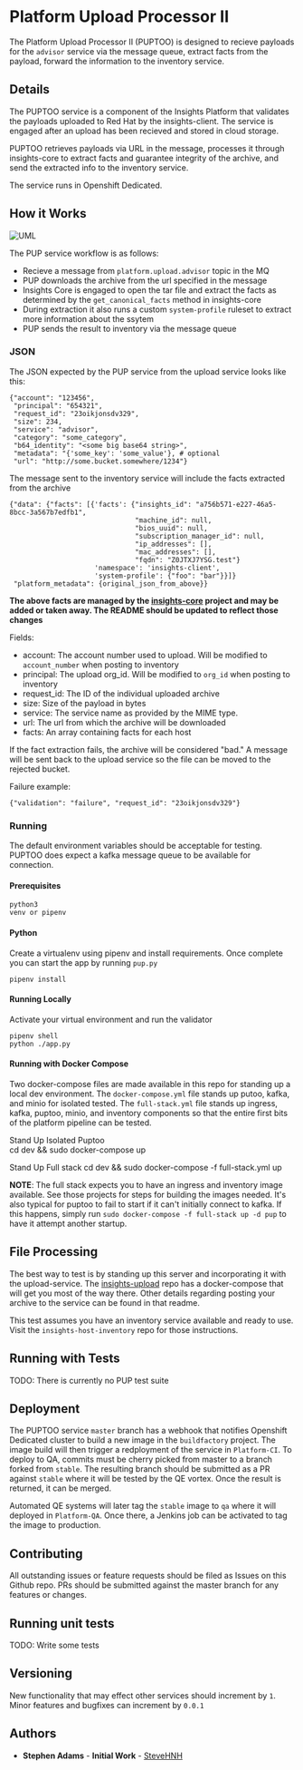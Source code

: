 # Platform Upload Processor II

The Platform Upload Processor II (PUPTOO) is designed to recieve payloads for the `advisor` service
via the message queue, extract facts from the payload, forward the information to the inventory
service.

## Details

The PUPTOO service is a component of the Insights Platform that validates the payloads uploaded
to Red Hat by the insights-client. The service is engaged after an upload has been recieved and stored in
cloud storage.

PUPTOO retrieves payloads via URL in the message, processes it through
insights-core to extract facts and guarantee integrity of the archive, and send the extracted info to the inventory service. 

The service runs in Openshift Dedicated.

## How it Works

![UML](http://www.plantuml.com/plantuml/png/VLB1Rjim3BtxAmJlkWJjslKG344FMuv3W66dfZ1acOwvoP8dKico8Fy-KMxGP6l2Gm8_FfAFZteare5ZRmj6jg2MtvTg6Rm18dHhjR1-Mmo9WGO7xLWDLdFhGp-DW_MwcUfcW-J3LSv6MsmqetVdj3YmzszNejk0OnzsqyuJ9oKX2JgZTZKM5yHCvcFhcUffNNpr32hWkcFbsqlwPsfV1lWLWRZ2ffofKjUckVrmTr--NxbI6-EZOy5l96upEWHqeiOABjoF3nad_0C2oN-5hgft33Hc86pGv6G3ibTsHHrXeHZDi4wB2wT52-e8v6mCULWTpK_WIhu4hH_kasfmZBpBQKrm0bN48LcOgJsmRZJhHDiVLkvGZ5QzMlRPRvquGqe7q-46L1jyltBVxjGuzR-ABxyvQCEaslmhz6FjocsHEuMEn7-Q61-Wq9OLHMFaeYh5iT_ruu_75FxvGSTgkT_BMa_xCWl96sRJTyJGLqFmucU63y-IE0wiJapvv5DdTDfMQLprWxoR7mgmb6pGQ6E04ybFxsvIB1RFeltIa_z7juNsLFRrP_VQHL8l0iganpN5TRScywx6SVHZOiVU_WK0 "PUPToo Processing Flow")

The PUP service workflow is as follows:

  - Recieve a message from `platform.upload.advisor` topic in the MQ
  - PUP downloads the archive from the url specified in the message
  - Insights Core is engaged to open the tar file and extract the facts as determined by the `get_canonical_facts` method in insights-core
  - During extraction it also runs a custom `system-profile` ruleset to extract more information about the ssytem
  - PUP sends the result to inventory via the message queue

### JSON

The JSON expected by the PUP service from the upload service looks like this:

```
{"account": "123456",
 "principal": "654321",
 "request_id": "23oikjonsdv329",
 "size": 234,
 "service": "advisor",
 "category": "some_category",
 "b64_identity": "<some big base64 string>",
 "metadata": "{'some_key': 'some_value'}, # optional
 "url": "http://some.bucket.somewhere/1234"}
```

The message sent to the inventory service will include the facts extracted from the archive

```
{"data": {"facts": [{'facts': {"insights_id": "a756b571-e227-46a5-8bcc-3a567b7edfb1",
                               "machine_id": null,
                               "bios_uuid": null,
                               "subscription_manager_id": null,
                               "ip_addresses": [],
                               "mac_addresses": [],
                               "fqdn": "Z0JTXJ7YSG.test"}
                     'namespace': 'insights-client',
                     'system-profile': {"foo": "bar"}}]}
 "platform_metadata": {original_json_from_above}}
```

**The above facts are managed by the [insights-core](https://www.github.com/RedHatInsights/insights-core) project and may be added or taken away. The README should be updated to reflect those
changes**

Fields:

  - account: The account number used to upload. Will be modified to `account_number` when posting to inventory
  - principal: The upload org_id. Will be modified to `org_id` when posting to inventory
  - request_id: The ID of the individual uploaded archive
  - size: Size of the payload in bytes
  - service: The service name as provided by the MIME type. 
  - url: The url from which the archive will be downloaded
  - facts: An array containing facts for each host
  
If the fact extraction fails, the archive will be considered "bad." A message will be sent back to the upload service so the file can be moved to the rejected bucket.

Failure example:

    {"validation": "failure", "request_id": "23oikjonsdv329"}

### Running

The default environment variables should be acceptable for testing.  
PUPTOO does expect a kafka message queue to be available for connection.

#### Prerequisites

    python3
    venv or pipenv

#### Python

Create a virtualenv using pipenv and install requirements. Once complete you can start the app by running `pup.py`

    pipenv install

#### Running Locally

Activate your virtual environment and run the validator

    pipenv shell
    python ./app.py

#### Running with Docker Compose

Two docker-compose files are made available in this repo for standing up a local dev environment. The `docker-compose.yml` file stands up putoo, kafka, and minio for isolated tested. The `full-stack.yml` file stands up ingress, kafka, puptoo, minio, and inventory components so that the entire first bits of the platform pipeline can be tested. 

Stand Up Isolated Puptoo  
    cd dev && sudo docker-compose up

Stand Up Full stack
    cd dev && sudo docker-compose -f full-stack.yml up 

**NOTE**: The full stack expects you to have an ingress and inventory image available. See those projects for steps for building the images needed. It's also typical for puptoo to fail to start if it can't initially connect to kafka. If this happens, simply run `sudo docker-compose -f full-stack up -d pup` to have it attempt another startup.

## File Processing

The best way to test is by standing up this server and incorporating it with the upload-service. The [insights-upload](https://www.github.com/RedHatInsights/insights-upload) repo has a docker-compose that will get you most of the way there. Other details regarding
posting your archive to the service can be found in that readme.

This test assumes you have an inventory service available and ready to use. Visit the `insights-host-inventory` repo for those instructions. 

## Running with Tests

TODO: There is currently no PUP test suite

## Deployment

The PUPTOO service `master` branch has a webhook that notifies Openshift Dedicated cluster to build a new image in the `buildfactory` project. The image build will then trigger a redployment of the service in `Platform-CI`. To deploy to QA, commits must be cherry picked from master to a branch forked from `stable`. The resulting branch should be submitted as a PR against `stable` where it will be tested by the QE vortex. Once the result is returned, it can be merged.

Automated QE systems will later tag the `stable` image to `qa` where it will deployed in `Platform-QA`. Once there, a Jenkins job can be activated to tag the image to production.

## Contributing

All outstanding issues or feature requests should be filed as Issues on this Github repo. PRs should be submitted against the master branch for any features or changes.

## Running unit tests

TODO: Write some tests

## Versioning

New functionality that may effect other services should increment by `1`. Minor features and bugfixes can increment by `0.0.1`

## Authors

* **Stephen Adams** - **Initial Work** - [SteveHNH](https://github.com/SteveHNH)
